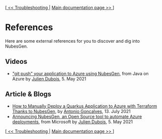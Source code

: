 [[ << Troubleshooting ](troubleshooting.md) | [ Main documentation page >> ](README.md)]

# References

Here are some external references for you to discover and dig into NubesGen.

## Videos

* ["git push" your application to Azure using NubesGen](https://www.youtube.com/watch?v=BHAX8BIkP-s), from Java on Azure by [Julien Dubois](https://twitter.com/juliendubois), 5. May 2021

## Article & Blogs

* [How to Manually Deploy a Quarkus Application to Azure with Terraform Thanks to NubesGen](https://antoniogoncalves.org/2021/07/12/how-to-manually-deploy-a-quarkus-application-to-azure-with-terraform-thanks-to-nubesgen/), by [Antonio Goncalves](https://twitter.com/agoncal), 13. July 2021
* [Announcing NubesGen, an Open Source tool to automate Azure deployments](https://dev.to/azure/announcing-nubesgen-an-open-source-tool-to-automate-azure-deployments-1l4a), from Microsoft by [Julien Dubois](https://twitter.com/juliendubois), 5. May 2021
  

[[ << Troubleshooting ](troubleshooting.md) | [ Main documentation page >> ](README.md)]
